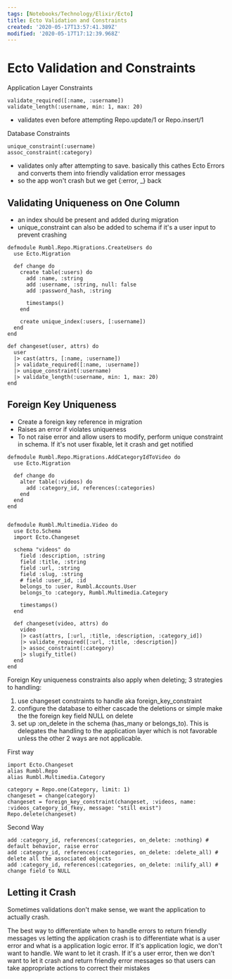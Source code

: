```yaml
---
tags: [Notebooks/Technology/Elixir/Ecto]
title: Ecto Validation and Constraints
created: '2020-05-17T13:57:41.389Z'
modified: '2020-05-17T17:12:39.968Z'
---
```


# Ecto Validation and Constraints

Application Layer Constraints
```
validate_required([​:name​, ​:username​])
validate_length(​:username​, ​min:​ 1, ​max:​ 20)
```
- validates even before attempting Repo.update/1 or Repo.insert/1

Database Constraints
```
unique_constraint(​:username​)
assoc_constraint(​:category​)
```
- validates only after attempting to save. basically this cathes Ecto Errors and converts them into friendly validation error messages
- so the app won't crash but we get {:error, _} back

## Validating Uniqueness on One Column
- an index should be present and added during migration
- unique_constraint can also be added to schema if it's a user input to prevent crashing

```
defmodule Rumbl.Repo.Migrations.CreateUsers do
  use Ecto.Migration

  def change do
    create table(:users) do
      add :name, :string
      add :username, :string, null: false
      add :password_hash, :string

      timestamps()
    end

    create unique_index(:users, [:username])
  end
end

def changeset(user, attrs) do
  user
  |> cast(attrs, [:name, :username])
  |> validate_required([:name, :username])
  |> unique_constraint(:username)
  |> validate_length(:username, min: 1, max: 20)
end
```


## Foreign Key Uniqueness

- Create a foreign key reference in migration
- Raises an error if violates uniqueness
- To not raise error and allow users to modify, perform unique constraint in schema. If it's not user fixable, let it crash and get notified

```
defmodule Rumbl.Repo.Migrations.AddCategoryIdToVideo do
  use Ecto.Migration

  def change do
    alter table(:videos) do
      add :category_id, references(:categories)
    end
  end
end


defmodule Rumbl.Multimedia.Video do
  use Ecto.Schema
  import Ecto.Changeset

  schema "videos" do
    field :description, :string
    field :title, :string
    field :url, :string
    field :slug, :string
    # field :user_id, :id
    belongs_to :user, Rumbl.Accounts.User
    belongs_to :category, Rumbl.Multimedia.Category

    timestamps()
  end

  def changeset(video, attrs) do
    video
    |> cast(attrs, [:url, :title, :description, :category_id])
    |> validate_required([:url, :title, :description])
    |> assoc_constraint(:category)
    |> slugify_title()
  end
end
```

Foreign Key uniqueness constraints also apply when deleting; 3 strategies to handling:
1. use changeset constraints to handle aka foreign_key_constraint
1. configure the database to either cascade the deletions or simple make the the foreign key field NULL on delete
1. set up :on_delete in the schema (has_many or belongs_to). This is delegates the handling to the application layer which is not favorable unless the other 2 ways are not applicable.

First way
```
import Ecto.Changeset
alias Rumbl.Repo
alias Rumbl.Multimedia.Category

category = Repo.one(Category, limit: 1)
changeset = change(category)
changeset = foreign_key_constraint(changeset, :videos, name: :videos_category_id_fkey, message: "still exist")
Repo.delete(changeset)
```

Second Way
```
add ​:category_id​, references(​:categories​, on_delete: :nothing) # default behavior, raise error
add ​:category_id​, references(​:categories​, on_delete: :delete_all) # delete all the associated objects
add ​:category_id​, references(​:categories​, on_delete: :nilify_all) # change field to NULL
```


## Letting it Crash

Sometimes validations don't make sense, we want the application to actually crash.

The best way to differentiate when to handle errors to return friendly messages vs letting the application crash is to differentiate what is a user error and what is a application logic error. If it's application logic, we don't want to handle. We want to let it crash. If it's a user error, then we don't want to let it crash and return friendly error messages so that users can take appropriate actions to correct their mistakes
